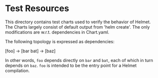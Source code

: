 # Test Resources

This directory contains test charts used to verify the behavior of Helmet.  The Charts largely consist of default output from 'helm create'.  The only modifications are w.r.t. dependencies in Chart.yaml.

The following topology is expressed as dependencies:

[foo] -> [bar bat] -> [baz]

In other words, `foo` depends directly on `bar` and `bat`, each of which in turn depends on `baz`.  `foo` is intended to be the entry point for a Helmet compilation. 